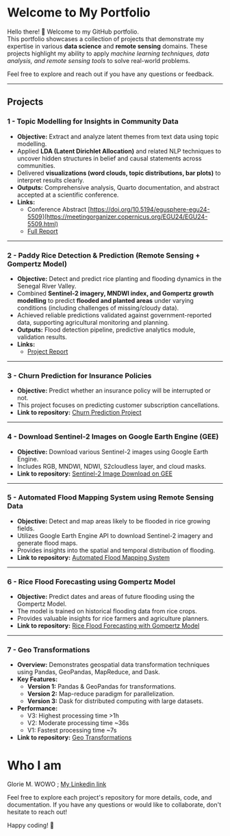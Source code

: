 # Welcome to My Portfolio

Hello there! 👋 Welcome to my GitHub portfolio.  
This portfolio showcases a collection of projects that demonstrate my expertise in various **data science** and **remote sensing** domains. These projects highlight my ability to apply *machine learning techniques, data analysis, and remote sensing tools* to solve real-world problems.  

Feel free to explore and reach out if you have any questions or feedback.  

---

## Projects

### 1 - Topic Modelling for Insights in Community Data
- **Objective:** Extract and analyze latent themes from text data using topic modelling.  
- Applied **LDA (Latent Dirichlet Allocation)** and related NLP techniques to uncover hidden structures in belief and causal statements across communities.  
- Delivered **visualizations (word clouds, topic distributions, bar plots)** to interpret results clearly.  
- **Outputs:** Comprehensive analysis, Quarto documentation, and abstract accepted at a scientific conference.  
- **Links:**  
  - Conference Abstract [https://doi.org/10.5194/egusphere-egu24-5509](https://meetingorganizer.copernicus.org/EGU24/EGU24-5509.html)  
  - [Full Report](https://glorie.quarto.pub/topic-modeling-uganda/)  

---

### 2 - Paddy Rice Detection & Prediction (Remote Sensing + Gompertz Model)
- **Objective:** Detect and predict rice planting and flooding dynamics in the Senegal River Valley.  
- Combined **Sentinel-2 imagery, MNDWI index, and Gompertz growth modelling** to predict **flooded and planted areas** under varying conditions (including challenges of missing/cloudy data).  
- Achieved reliable predictions validated against government-reported data, supporting agricultural monitoring and planning.  
- **Outputs:** Flood detection pipeline, predictive analytics module, validation results.  
- **Links:**  
  - [Project Report](https://glorie.quarto.pub/flood-detection-and-prediction---case-of-rice-fields-in-the-senegal-river-valley/)  

---

### 3 - Churn Prediction for Insurance Policies
- **Objective:** Predict whether an insurance policy will be interrupted or not.  
- This project focuses on predicting customer subscription cancellations.  
- **Link to repository:** [Churn Prediction Project](https://github.com/glods/churn_prediction)  

---

### 4 - Download Sentinel-2 Images on Google Earth Engine (GEE)
- **Objective:** Download various Sentinel-2 images using Google Earth Engine.  
- Includes RGB, MNDWI, NDWI, S2cloudless layer, and cloud masks.  
- **Link to repository:** [Sentinel-2 Image Download on GEE](https://github.com/glods/download_sentinel2_images_on_GEE)  

---

### 5 - Automated Flood Mapping System using Remote Sensing Data
- **Objective:** Detect and map areas likely to be flooded in rice growing fields.  
- Utilizes Google Earth Engine API to download Sentinel-2 imagery and generate flood maps.  
- Provides insights into the spatial and temporal distribution of flooding.  
- **Link to repository:** [Automated Flood Mapping System](https://gitlab.com/irisat_senegal/automated_flood_mapping_system)  

---

### 6 - Rice Flood Forecasting using Gompertz Model
- **Objective:** Predict dates and areas of future flooding using the Gompertz Model.  
- The model is trained on historical flooding data from rice crops.  
- Provides valuable insights for rice farmers and agriculture planners.  
- **Link to repository:** [Rice Flood Forecasting with Gompertz Model](https://gitlab.com/irisat_senegal/rice_flood_forecasting_using_gompertz_model)  

---

### 7 - Geo Transformations
- **Overview:** Demonstrates geospatial data transformation techniques using Pandas, GeoPandas, MapReduce, and Dask.  
- **Key Features:**  
  - **Version 1:** Pandas & GeoPandas for transformations.  
  - **Version 2:** Map-reduce paradigm for parallelization.  
  - **Version 3:** Dask for distributed computing with large datasets.  
- **Performance:**  
  - V3: Highest processing time  >1h  
  - V2: Moderate processing time ~36s  
  - V1: Fastest processing time ~7s  
- **Link to repository:** [Geo Transformations](https://github.com/glods/geospatial_data_transformation)  

# Who I am
Glorie M. WOWO ; [My Linkedin link](https://cm.linkedin.com/in/glorie-metsa-wowo-97642211b)


Feel free to explore each project's repository for more details, code, and documentation. If you have any questions or would like to collaborate, don't hesitate to reach out!

Happy coding! 🚀
